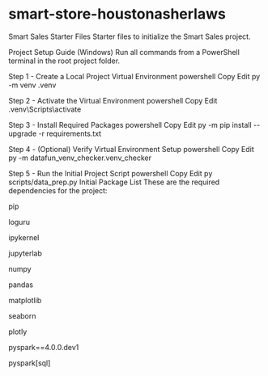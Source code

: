 # smart-store-houstonasherlaws
Smart Sales Starter Files
Starter files to initialize the Smart Sales project.

Project Setup Guide (Windows)
Run all commands from a PowerShell terminal in the root project folder.

Step 1 - Create a Local Project Virtual Environment
powershell
Copy
Edit
py -m venv .venv

Step 2 - Activate the Virtual Environment
powershell
Copy
Edit
.venv\Scripts\activate

Step 3 - Install Required Packages
powershell
Copy
Edit
py -m pip install --upgrade -r requirements.txt

Step 4 - (Optional) Verify Virtual Environment Setup
powershell
Copy
Edit
py -m datafun_venv_checker.venv_checker

Step 5 - Run the Initial Project Script
powershell
Copy
Edit
py scripts/data_prep.py
Initial Package List
These are the required dependencies for the project:

pip

loguru

ipykernel

jupyterlab

numpy

pandas

matplotlib

seaborn

plotly

pyspark==4.0.0.dev1

pyspark[sql]



